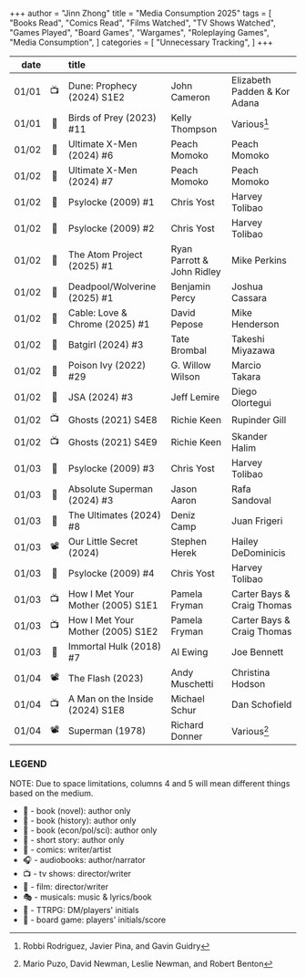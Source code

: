 +++ 
author = "Jinn Zhong" 
title = "Media Consumption 2025" 
tags = [
    "Books Read",
    "Comics Read",
    "Films Watched", 
    "TV Shows Watched",
    "Games Played",
    "Board Games",
    "Wargames",
    "Roleplaying Games",
    "Media Consumption",
]
categories = [
    "Unnecessary Tracking",
]
+++

|date||title|||
|---:|:---:|:---|:---|:---|
|01/01|📺|Dune: Prophecy (2024) S1E2|John Cameron|Elizabeth Padden & Kor Adana|
|01/01|💬|Birds of Prey (2023) #11|Kelly Thompson|Various[^1]|
|01/02|💬|Ultimate X-Men (2024) #6|Peach Momoko|Peach Momoko|
|01/02|💬|Ultimate X-Men (2024) #7|Peach Momoko|Peach Momoko|
|01/02|💬|Psylocke (2009) #1|Chris Yost|Harvey Tolibao|
|01/02|💬|Psylocke (2009) #2|Chris Yost|Harvey Tolibao|
|01/02|💬|The Atom Project (2025) #1|Ryan Parrott & John Ridley|Mike Perkins|
|01/02|💬|Deadpool/Wolverine (2025) #1|Benjamin Percy|Joshua Cassara|
|01/02|💬|Cable: Love & Chrome (2025) #1|David Pepose|Mike Henderson|
|01/02|💬|Batgirl (2024) #3|Tate Brombal|Takeshi Miyazawa|
|01/02|💬|Poison Ivy (2022) #29|G. Willow Wilson|Marcio Takara|
|01/02|💬|JSA (2024) #3|Jeff Lemire|Diego Olortegui|
|01/02|📺|Ghosts (2021) S4E8| Richie Keen|Rupinder Gill|
|01/02|📺|Ghosts (2021) S4E9| Richie Keen|Skander Halim|
|01/03|💬|Psylocke (2009) #3|Chris Yost|Harvey Tolibao|
|01/03|💬|Absolute Superman (2024) #3|Jason Aaron|Rafa Sandoval|
|01/03|💬|The Ultimates (2024) #8|Deniz Camp|Juan Frigeri|
|01/03|📽️|Our Little Secret (2024)|Stephen Herek|Hailey DeDominicis|
|01/03|💬|Psylocke (2009) #4|Chris Yost|Harvey Tolibao|
|01/03|📺|How I Met Your Mother (2005) S1E1|Pamela Fryman|Carter Bays & Craig Thomas|
|01/03|📺|How I Met Your Mother (2005) S1E2|Pamela Fryman|Carter Bays & Craig Thomas|
|01/03|💬|Immortal Hulk (2018) #7|Al Ewing|Joe Bennett|
|01/04|📽️|The Flash (2023)|Andy Muschetti|Christina Hodson|
|01/04|📺|A Man on the Inside (2024) S1E8|Michael Schur|Dan Schofield|
|01/04|📽️|Superman (1978)|Richard Donner|Various[^2]|


### LEGEND
NOTE: Due to space limitations, columns 4 and 5 will mean different things based on the medium.

* 📖 - book (novel): author only
* 📜 - book (history): author only
* 📰 - book (econ/pol/sci): author only
* 📃 - short story: author only
* 💬 - comics: writer/artist
* 🎧 - audiobooks: author/narrator
* 📺 - tv shows: director/writer
* 🎥 - film: director/writer
* 🎭 - musicals: music & lyrics/book
* 👺 - TTRPG: DM/players' initials
* 🎲 - board game: players' initials/score

[^1]: Robbi Rodriguez, Javier Pina, and Gavin Guidry
[^2]: Mario Puzo, David Newman, Leslie Newman, and Robert Benton
